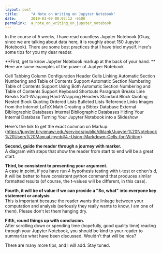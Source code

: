 ```yaml
---
layout: post
title:      "A Note on Writing on Jupyter Notebook"
date:       2019-03-09 00:07:12 -0500
permalink:  a_note_on_writing_on_jupyter_notebook
---
```



In the course of 5 weeks, I have read countless Jupyter Notebook (Okay, since we are talking about data here, it is roughly about 150 Jupyter Notebook). There are some best practices that I have tried myself. Here's some tips for you my dear reader.

**First, get to know Jupyter Notebook markup at the back of your hand. **
<br>
Here are some examples of the power of Juptyer Notebook

Cell Tabbing
Column Configuration
Header Cells
Linking
Automatic Section Numbering and Table of Contents Support
Automatic Section Numbering
Table of Contents Support
Using Both Automatic Section Numbering and Table of Contents Support
Keyboard Shortcuts
Paragraph Breaks
Line Breaks
Soft-Wrapping
Hard-Wrapping
Headers
Standard Block Quoting
Nested Block Quoting
Ordered Lists
Bulleted Lists
Reference Links
Images from the Internet
LaTeX Math
Creating a Bibtex Database
External Bibliographic Databases
Internal Bibliographic Databases
Hiding Your Internal Database
Turning Your Jupyter Notebook into a Slideshow

Here's the link to get the exact common on Markup (https://jupyter.brynmawr.edu/services/public/dblank/Jupyter%20Notebook%20Users%20Manual.ipynb#4.-Using-Markdown-Cells-for-Writing)

**Second, guide the reader through a journey with marker.**
<br>
A diagram with steps that show the reader from start to end will be a great start.


**Third, be consistent to presenting your argument.**
<br>
A case in point, if you have run 4 hypothesis testing with t-test or cohen's d, it will be better to have consistent python command that produces similar formatted results (of course, the t-values will be different, in this case).

**Fourth, it will be of value if we can provide a "So, what" into everyone key statement or analysis**
<br>
This is important because the reader wants the linkage between your computation and analysis (seriously they really wants to know, I am one of them). Please don't let them hanging dry.

**Fifth, round things up with conclusion.**
<br>
After scrolling down or spending time (hopefully, good quality time) reading through your Jupyter Notebook, you should be kind to your reader to summarize what have been discussed. Wouldn't that will be nice?

There are many more tips, and I will add. Stay tuned.






